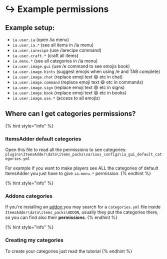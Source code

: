 # ↪ Example permissions

## Example setup:

* `ia.user.ia` (open /ia menu)
* `ia.user.ia.*` (see all items in /ia menu)
* `ia.user.iarecipe` (use /iarecipe command)
* `ia.user.craft.*` (craft all items)
* `ia.menu.*` (see all categories in /ia menu)
* `ia.user.image.gui` (use /e command to see emojis book)
* `ia.user.image.hints` (suggest emojis when using /e and TAB complete)
* `ia.user.image.chat` (replace emoji text :smile: etc in chat)
* `ia.user.image.command` (replace emoji text :smile: etc in commands)
* `ia.user.image.sign` (replace emoji text :smile: etc in signs)
* `ia.user.image.book` (replace emoji text :smile: etc in books)
* `ia.user.image.use.*` (access to all emojis)

## Where can I get categories permissions?

{% hint style="info" %}
### ItemsAdder default categories

Open this file to read all the permissions to see categories: `plugins\ItemsAdder\data\items_packs\various_configs\ia_gui_default_categories.yml`

For example if you want to make players see ALL the categories of default ItemsAdder you just have to give `ia.menu.*` permission.
{% endhint %}

{% hint style="info" %}
### Addons categories

If you're installing an [addon ](https://addons.plugin.ga/itemsadder/)you may search for a `categories.yml` file inside `ItemsAdder\data\items_packs\ADDON`, usually they put the categories there, so you can find also their **permissions**.
{% endhint %}

{% hint style="info" %}
### Creating my categories

To create your categories just read the tutorial
{% endhint %}



